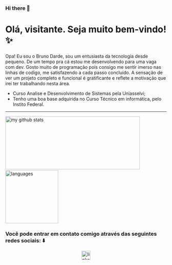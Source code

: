 ### Hi there 👋

<h1 align="left">Olá, visitante. Seja muito bem-vindo! ✨</h1>

###
Opa! Eu sou o Bruno Darde, sou um entusiasta da tecnologia desde pequeno. 
De um tempo pra cá estou me desenvolvendo para uma vaga com dev. Gosto muito de programação pois consigo me sentir imerso nas linhas de codigo, me satisfazendo a cada passo concluído. A sensação de ver um projeto completo e funcional é gratificante e reflete a motivação que irei ter trabalhando nesta área.



- Curso Analise e Desenvolvimento de Sistemas pela Uniasselvi;
- Tenho uma boa base adquirida no Curso Técnico em informática, pelo Instito Federal.
---

<p align="left">
<img src="https://github-readme-stats.vercel.app/api?username=BDarde&show_icons=true&theme=dark" alt="my github stats" height="165" width="420" />&nbsp;<img src="https://github-readme-stats.vercel.app/api/top-langs/?username=BDarde&layout=compact&theme=dark" alt="languages" height="165">
</p>



###

### Você pode entrar em contato comigo através das seguintes redes sociais: ⬇️
  
<div align="center">
  <a href="https://www.linkedin.com/in/bruno-darde-9b8276192/" target="_blank">
    <img src="https://img.shields.io/static/v1?message=LinkedIn&logo=linkedin&label=&color=0077B5&logoColor=white&labelColor=&style=flat" height="28" alt="linkedin logo"  />
  </a>
</div>
